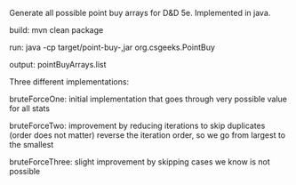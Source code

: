 Generate all possible point buy arrays for D&D 5e.  Implemented in java.

build:
	mvn clean package

run:
	java -cp target/point-buy-<version>,jar org.csgeeks.PointBuy

output:
	pointBuyArrays.list



Three different implementations:

bruteForceOne:
initial implementation that goes through very possible value for all stats

bruteForceTwo:
improvement by reducing iterations to skip duplicates (order does not matter)
reverse the iteration order, so we go from largest to the smallest

bruteForceThree:
slight improvement by skipping cases we know is not possible
